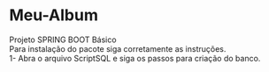 # Meu-Album
Projeto SPRING BOOT Básico<br/>
Para instalação do pacote siga corretamente as instruções.<br/>
1- Abra o arquivo ScriptSQL e siga os passos para criação do banco.
